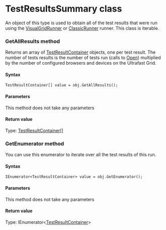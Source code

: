 # TestResultsSummary class
An object of this type is used to obtain all of the test results that were run using the [VisualGridRunner](./visualgridrunner) or [ClassicRunner](./classicrunner) runner.
This class is iterable. 
### GetAllResults method
Returns an array of [TestResultContainer](./testresultcontainer) objects, one per test result.
The number of tests results is the number of tests run (calls to [Open](./eyes#open-method)) multiplied by the number of configured browsers and devices on the Ultrafast Grid.

#### Syntax 
 ``` 
TestResultContainer[] value = obj.GetAllResults();
 ``` 

 #### Parameters 
This method does not take any parameters 
 
 #### Return value 
Type: [TestResultContainer](./testresultcontainer)\[\] 
### GetEnumerator method
You can use this enumerator to iterate over all the test results of this run.

#### Syntax 
 ``` 
IEnumerator<TestResultContainer> value = obj.GetEnumerator();
 ``` 

 #### Parameters 
This method does not take any parameters 
 
 #### Return value 
Type: IEnumerator<[TestResultContainer](./testresultcontainer)\>